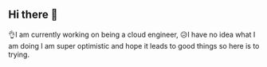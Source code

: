 ## Hi there 👋
👌I am currently working on being a cloud engineer,
😥I have no idea what I am doing
I am super optimistic and hope it leads to good things
so here is to trying.
<!--
**Catherineegekenze/catherineegekenze** is a ✨ _special_ ✨ repository because its `README.md` (this file) appears on your GitHub profile.

Here are some ideas to get you started:

- 🔭 I’m currently working on ...
- 🌱 I’m currently learning ...
- 👯 I’m looking to collaborate on ...
- 🤔 I’m looking for help with ...
- 💬 Ask me about ...
- 📫 How to reach me: ...
- 😄 Pronouns: ...
- ⚡ Fun fact: ...
-->
